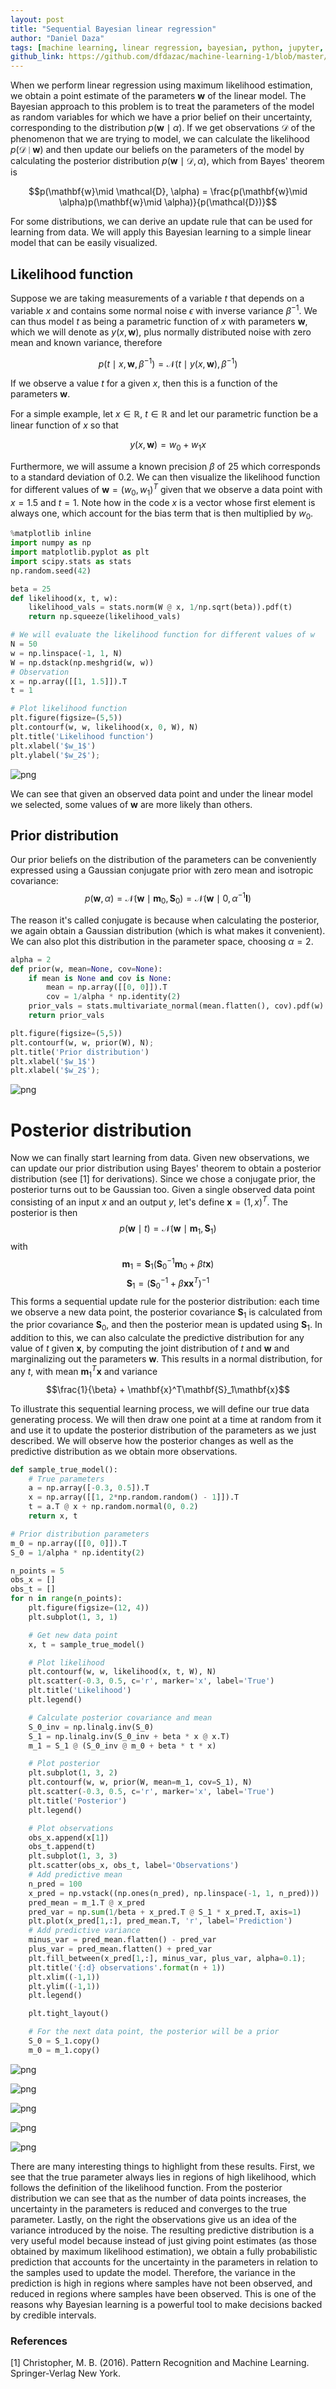 ```yaml
---
layout: post
title: "Sequential Bayesian linear regression"
author: "Daniel Daza"
tags: [machine learning, linear regression, bayesian, python, jupyter, notebook]
github_link: https://github.com/dfdazac/machine-learning-1/blob/master/03-bayes_lr_ex.ipynb
---
```


When we perform linear regression using maximum likelihood estimation, we obtain a point estimate of the parameters $\mathbf{w}$ of the linear model. The Bayesian approach to this problem is to treat the parameters of the model as random variables for which we have a prior belief on their uncertainty, corresponding to the distribution $p(\mathbf{w}\mid \alpha)$. If we get observations $\mathcal{D}$ of the phenomenon that we are trying to model, we can calculate the likelihood $p(\mathcal{D}\mid \mathbf{w})$ and then update our beliefs on the parameters of the model by calculating the posterior distribution $p(\mathbf{w}\mid \mathcal{D}, \alpha)$, which from Bayes' theorem is

$$p(\mathbf{w}\mid \mathcal{D}, \alpha) = \frac{p(\mathbf{w}\mid \alpha)p(\mathbf{w}\mid \alpha)}{p(\mathcal{D})}$$

For some distributions, we can derive an update rule that can be used for learning from data. We will apply this Bayesian learning to a simple linear model that can be easily visualized.

## Likelihood function
Suppose we are taking measurements of a variable $t$ that depends on a variable $x$ and contains some normal noise $\epsilon$ with inverse variance $\beta^{-1}$. We can thus model $t$ as being a parametric function of $x$ with parameters $\mathbf{w}$, which we will denote as $y(x,\mathbf{w})$, plus normally distributed noise with zero mean and known variance, therefore

$$p(t\mid x,\mathbf{w},\beta^{-1}) = \mathcal{N}(t\mid y(x,\mathbf{w}),\beta^{-1})$$

If we observe a value $t$ for a given $x$, then this is a function of the parameters $\mathbf{w}$.

For a simple example, let $x\in\mathbb{R}$, $t\in\mathbb{R}$ and let our parametric function be a linear function of $x$ so that

$$y(x,\mathbf{w}) = w_0 + w_1 x$$

Furthermore, we will assume a known precision $\beta$ of 25 which corresponds to a standard deviation of 0.2. We can then visualize the likelihood function for different values of $\mathbf{w} = (w_0, w_1)^T$  given that we observe a data point with $x=1.5$ and $t=1$. Note how in the code $x$ is a vector whose first element is always one, which account for the bias term that is then multiplied by $w_0$.


```python
%matplotlib inline
import numpy as np
import matplotlib.pyplot as plt
import scipy.stats as stats
np.random.seed(42)

beta = 25
def likelihood(x, t, w):
    likelihood_vals = stats.norm(W @ x, 1/np.sqrt(beta)).pdf(t)
    return np.squeeze(likelihood_vals)

# We will evaluate the likelihood function for different values of w
N = 50
w = np.linspace(-1, 1, N)
W = np.dstack(np.meshgrid(w, w))
# Observation
x = np.array([[1, 1.5]]).T
t = 1

# Plot likelihood function
plt.figure(figsize=(5,5))
plt.contourf(w, w, likelihood(x, 0, W), N)
plt.title('Likelihood function')
plt.xlabel('$w_1$')
plt.ylabel('$w_2$');
```


![png](assets/img/03-bayes_lr_ex_files/03-bayes_lr_ex_1_0.png)


We can see that given an observed data point and under the linear model we selected, some values of $\mathbf{w}$ are more likely than others.

## Prior distribution

Our prior beliefs on the distribution of the parameters can be conveniently expressed using a Gaussian conjugate prior with zero mean and isotropic covariance:
$$p(\mathbf{w},\alpha)=\mathcal{N}(\mathbf{w}\mid \mathbf{m}_0, \mathbf{S}_0)=\mathcal{N}(\mathbf{w}\mid 0, \alpha^{-1}\mathbf{I})$$

The reason it's called conjugate is because when calculating the posterior, we again obtain a Gaussian distribution (which is what makes it convenient). We can also plot this distribution in the parameter space, choosing $\alpha=2$.


```python
alpha = 2
def prior(w, mean=None, cov=None):
    if mean is None and cov is None:
        mean = np.array([[0, 0]]).T
        cov = 1/alpha * np.identity(2)
    prior_vals = stats.multivariate_normal(mean.flatten(), cov).pdf(w)
    return prior_vals

plt.figure(figsize=(5,5))
plt.contourf(w, w, prior(W), N);
plt.title('Prior distribution')
plt.xlabel('$w_1$')
plt.xlabel('$w_2$');
```


![png](assets/img/03-bayes_lr_ex_files/03-bayes_lr_ex_3_0.png)


# Posterior distribution

Now we can finally start learning from data. Given new observations, we can update our prior distribution using Bayes' theorem to obtain a posterior distribution (see [1] for derivations). Since we chose a conjugate prior, the posterior turns out to be Gaussian too. Given a single observed data point consisting of an input $x$ and an output $y$, let's define $\mathbf{x}=(1, x)^T$. The posterior is then
$$p(\mathbf{w}\mid t) = \mathcal{N}(\mathbf{w}\mid \mathbf{m}_1,\mathbf{S}_1)$$
with
$$\mathbf{m}_1 = \mathbf{S}_1 (\mathbf{S}_0^{-1} \mathbf{m}_0 + \beta t \mathbf{x})$$
$$\mathbf{S}_1 = \left(\mathbf{S}_0^{-1} + \beta\mathbf{x}\mathbf{x}^T\right)^{-1}$$
This forms a sequential update rule for the posterior distribution: each time we observe a new data point, the posterior covariance $\mathbf{S}_1$ is calculated from the prior covariance $\mathbf{S}_0$, and then the posterior mean is updated using $\mathbf{S}_1$.
In addition to this, we can also calculate the predictive distribution for any value of $t$ given $\mathbf{x}$, by computing the joint distribution of $t$ and $\mathbf{w}$ and marginalizing out the parameters $\mathbf{w}$. This results in a normal distribution, for any $t$, with mean $\mathbf{m}_1^T \mathbf{x}$ and variance
$$\frac{1}{\beta} + \mathbf{x}^T\mathbf{S}_1\mathbf{x}$$

To illustrate this sequential learning process, we will define our true data generating process. We will then draw one point at a time at random from it and use it to update the posterior distribution of the parameters as we just described. We will observe how the posterior changes as well as the predictive distribution as we obtain more observations.


```python
def sample_true_model():
    # True parameters
    a = np.array([-0.3, 0.5]).T
    x = np.array([[1, 2*np.random.random() - 1]]).T
    t = a.T @ x + np.random.normal(0, 0.2)
    return x, t

# Prior distribution parameters
m_0 = np.array([[0, 0]]).T
S_0 = 1/alpha * np.identity(2)

n_points = 5
obs_x = []
obs_t = []
for n in range(n_points):
    plt.figure(figsize=(12, 4))
    plt.subplot(1, 3, 1)

    # Get new data point
    x, t = sample_true_model()

    # Plot likelihood
    plt.contourf(w, w, likelihood(x, t, W), N)
    plt.scatter(-0.3, 0.5, c='r', marker='x', label='True')
    plt.title('Likelihood')
    plt.legend()

    # Calculate posterior covariance and mean
    S_0_inv = np.linalg.inv(S_0)
    S_1 = np.linalg.inv(S_0_inv + beta * x @ x.T)    
    m_1 = S_1 @ (S_0_inv @ m_0 + beta * t * x)

    # Plot posterior
    plt.subplot(1, 3, 2)
    plt.contourf(w, w, prior(W, mean=m_1, cov=S_1), N)
    plt.scatter(-0.3, 0.5, c='r', marker='x', label='True')
    plt.title('Posterior')
    plt.legend()

    # Plot observations
    obs_x.append(x[1])
    obs_t.append(t)
    plt.subplot(1, 3, 3)    
    plt.scatter(obs_x, obs_t, label='Observations')
    # Add predictive mean
    n_pred = 100
    x_pred = np.vstack((np.ones(n_pred), np.linspace(-1, 1, n_pred)))
    pred_mean = m_1.T @ x_pred
    pred_var = np.sum(1/beta + x_pred.T @ S_1 * x_pred.T, axis=1)
    plt.plot(x_pred[1,:], pred_mean.T, 'r', label='Prediction')
    # Add predictive variance
    minus_var = pred_mean.flatten() - pred_var
    plus_var = pred_mean.flatten() + pred_var
    plt.fill_between(x_pred[1,:], minus_var, plus_var, alpha=0.1);
    plt.title('{:d} observations'.format(n + 1))
    plt.xlim((-1,1))
    plt.ylim((-1,1))
    plt.legend()

    plt.tight_layout()

    # For the next data point, the posterior will be a prior
    S_0 = S_1.copy()
    m_0 = m_1.copy()    
```


![png](assets/img/03-bayes_lr_ex_files/03-bayes_lr_ex_5_0.png)



![png](assets/img/03-bayes_lr_ex_files/03-bayes_lr_ex_5_1.png)



![png](assets/img/03-bayes_lr_ex_files/03-bayes_lr_ex_5_2.png)



![png](assets/img/03-bayes_lr_ex_files/03-bayes_lr_ex_5_3.png)



![png](assets/img/03-bayes_lr_ex_files/03-bayes_lr_ex_5_4.png)


There are many interesting things to highlight from these results. First, we see that the true parameter always lies in regions of high likelihood, which follows the definition of the likelihood function. From the posterior distribution we can see that as the number of data points increases, the uncertainty in the parameters is reduced and converges to the true parameter. Lastly, on the right the observations give us an idea of the variance introduced by the noise. The resulting predictive distribution is a very useful model because instead of just giving point estimates (as those obtained by maximum likelihood estimation), we obtain a fully probabilistic prediction that accounts for the uncertainty in the parameters in relation to the samples used to update the model. Therefore, the variance in the prediction is high in regions where samples have not been observed, and reduced in regions where samples have been observed. This is one of the reasons why Bayesian learning is a powerful tool to make decisions backed by credible intervals.

### References
[1] Christopher, M. B. (2016). Pattern Recognition and Machine Learning. Springer-Verlag New York.
